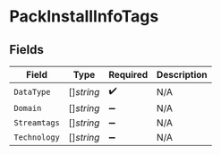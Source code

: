 # PackInstallInfoTags


## Fields

| Field              | Type               | Required           | Description        |
| ------------------ | ------------------ | ------------------ | ------------------ |
| `DataType`         | []*string*         | :heavy_check_mark: | N/A                |
| `Domain`           | []*string*         | :heavy_minus_sign: | N/A                |
| `Streamtags`       | []*string*         | :heavy_minus_sign: | N/A                |
| `Technology`       | []*string*         | :heavy_minus_sign: | N/A                |
